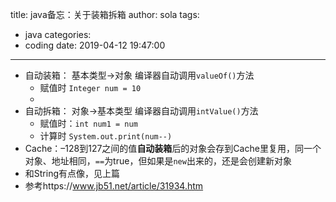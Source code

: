 title: java备忘：关于装箱拆箱
author: sola
tags:
  - java
categories:
  - coding
date: 2019-04-12 19:47:00

---

- 自动装箱：  基本类型->对象   编译器自动调用`valueOf()`方法
  + 赋值时  `Integer num = 10` 
  + 
- 自动拆箱：  对象->基本类型 编译器自动调用`intValue()`方法
  + 赋值时：`int num1 = num`
  + 计算时  `System.out.print(num--)`
- Cache：–128到127之间的值**自动装箱**后的对象会存到Cache里复用，同一个对象、地址相同，`==`为true，但如果是`new`出来的，还是会创建新对象
- 和String有点像，见上篇
- 参考https://www.jb51.net/article/31934.htm